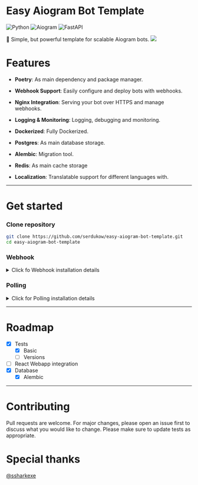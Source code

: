
Easy Aiogram Bot Template
==============
![Python](https://img.shields.io/badge/python-3.12.3-yellow)
![Aiogram](https://img.shields.io/badge/Aiogram-3.17.0-blue)
![FastAPI](https://img.shields.io/badge/FastAPI-0.115.6-red)

🤖 Simple, but powerful template for scalable Aiogram bots.
![](https://i.imgur.com/waxVImv.png)

Features
==============

- **Poetry**: As main dependency and package manager.


- **Webhook Support**: Easily configure and deploy bots with webhooks.


- **Nginx Integration**: Serving your bot over HTTPS and manage webhooks.


- **Logging & Monitoring**: Logging, debugging and monitoring.


- **Dockerized**: Fully Dockerized.


- **Postgres**: As main database storage.


- **Alembic**: Migration tool.


- **Redis**: As main cache storage


- **Localization**: Translatable support for different languages with.
----------------------

Get started
==============

### Clone repository

```bash
git clone https://github.com/serdukow/easy-aiogram-bot-template.git
cd easy-aiogram-bot-template
```
### Webhook
<details>
  <summary>Click fo Webhook installation details</summary>

Ensure you have your **own domain** and **any VPS**. 


To set up the webhook, **follow these steps**:

1. **Set your domain** in the `.env` file under the `NGINX_HOST` variable.
```
NGINX_HOST=your-domain.com
```
2. **Build and start** the Docker containers using the .env file:
```bash
docker compose --env-file .env build
docker compose run --rm -d -p 80:80 nginx
```

3. **Verify it** by using curl:
```
curl http://your-domain.com
```
If you receive an HTTP 301 redirect, everything is working fine.

4. **Simulate certificate issuance:**

```
docker compose run --rm certbot certonly --webroot --webroot-path /var/www/certbot/ --dry-run -d your-domain.com
```
If the dry run is successful, you should see a appropriate message

5. **Issue the SSL certificate:**

```
docker compose run --rm certbot certonly --webroot --webroot-path /var/www/certbot/ -d your-domain.com
```

6. **Stop the containers:**

```
docker compose kill && docker compose down
```

7. **Update docker-compose.yml for production:**

```
volumes:
# - ./nginx/initial:/etc/nginx/templates/:ro
- ./nginx/templates:/etc/nginx/templates/:ro
  ```

8. **Finally** verify  and restart with the final setup, do not forget to set this vars in `.env`:
```
USE_WEBHOOK=True
``` 
```
WEBHOOK_HOST='https://your-domain.com'
```
then run test:
```
poetry run pytest tests/test_webhook.py
```
finally compose
```
docker compose up --build
```

**Renewing SSL Certificate:**
After 3 months, you’ll need to renew the SSL certificate. To do so, run:
```
docker compose up
dockercompose run --rm certbot renew
```

</details>

### Polling
<details>
  <summary>Click for Polling installation details</summary>
To start bot without webhook, just fill `.env` with your keys, then verify it by run this command in terminal:
```
poetry run pytest tests/test_polling.py
```
then **remove services nginx, certbot** from `docker-compose.yml` and finally:
```
docker compose up --build
```
</details>

----------------------
Roadmap
==============

- [x] Tests
  - [x] Basic
  - [ ] Versions
- [ ] React Webapp integration
- [x] Database
  - [x] Alembic 
----------------------
Contributing
==============

Pull requests are welcome. For major changes, please open an issue first to discuss what you would like to change.
Please make sure to update tests as appropriate.

# Special thanks
[@ssharkexe](https://github.com/ssharkexe)




